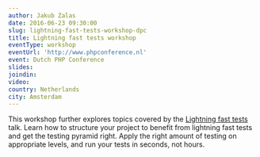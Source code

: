 ```yaml
---
author: Jakub Zalas
date: 2016-06-23 09:30:00
slug: lightning-fast-tests-workshop-dpc
title: Lightning fast tests workshop
eventType: workshop
eventUrl: 'http://www.phpconference.nl'
event: Dutch PHP Conference
slides:
joindin:
video:
country: Netherlands
city: Amsterdam
---
```


This workshop further explores topics covered by the
[Lightning fast tests](/talks/lightning-fast-tests-dpc) talk.
Learn how to structure your project to benefit from lightning fast tests
and get the testing pyramid right. Apply the right amount of testing
on appropriate levels, and run your tests in seconds, not hours.
